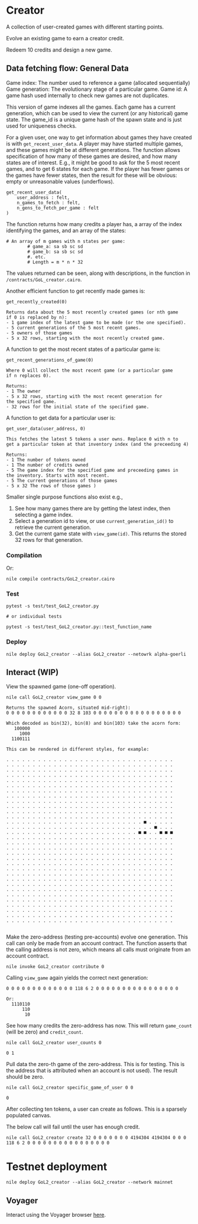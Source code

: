 # Creator

A collection of user-created games with different starting points.

Evolve an existing game to earn a creator credit.

Redeem 10 credits and design a new game.

## Data fetching flow: General Data

Game index: The number used to reference a game (allocated sequentially)
Game generation: The evolutionary stage of a particular game.
Game id: A game hash used internally to check new games are not duplicates.

This version of game indexes all the games. Each game has a
current generation, which can be used to view the current (or
any historical) game state. The game_id is a unique game hash of
the spawn state and is just used for uniqueness checks.

For a given user, one way to get information about games they have
created is with `get_recent_user_data`. A player may have started
multiple games, and these games might be at different generations.
The function allows specification of how many of these games
are desired, and how many states are of interest. E.g., it might be
good to ask for the 5 most recent games, and to get 6 states for each
game. If the player has fewer games or the games have fewer states,
then the result for these will be obvious: empty or unreasonable values (underflows).

```
get_recent_user_data(
    user_address : felt,
    n_games_to_fetch : felt,
    n_gens_to_fetch_per_game : felt
)
```
The function returns how many credits a player has, a array of the
index identifying the games, and an array of the states:
```
# An array of m games with n states per game:
        # game_a: sa sb sc sd
        # game_b: sa sb sc sd
        #. etc.
        # Length = m * n * 32
```

The values returned can be seen, along with descriptions, in the
function in `/contracts/GoL_creator.cairo`.

Another efficient function to get recently made games is:

```
get_recently_created(0)

Returns data about the 5 most recently created games (or nth game
if 0 is replaced by n):
- 1 game index of the latest game to be made (or the one specified).
- 5 current generations of the 5 most recent games.
- 5 owners of those games
- 5 x 32 rows, starting with the most recently created game.
```

A function to get the most recent states of a particular game is:
```
get_recent_generations_of_game(0)

Where 0 will collect the most recent game (or a particular game
if n replaces 0).

Returns:
- 1 The owner
- 5 x 32 rows, starting with the most recent generation for
the specified game.
- 32 rows for the initial state of the specified game.
```

A function to get data for a particular user is:
```
get_user_data(user_address, 0)

This fetches the latest 5 tokens a user owns. Replace 0 with n to
get a particular token at that inventory index (and the preceeding 4)

Returns:
- 1 The number of tokens owned
- 1 The number of credits owned
- 5 The game index for the specified game and preceeding games in
the inventory. Starts with most recent.
- 5 The current generations of those games
- 5 x 32 The rows of those games )
```

Smaller single purpose functions also exist e.g.,

1. See how many games there are by getting the latest index, then
selecting a game index.
2. Select a generation id to view, or use `current_generation_id()`
to retrieve the current generation.
3. Get the current game state with `view_game(id)`. This returns the stored 32 rows for that generation.

### Compilation

Or:
```
nile compile contracts/GoL2_creator.cairo

```

### Test


```
pytest -s test/test_GoL2_creator.py

# or individual tests

pytest -s test/test_GoL2_creator.py::test_function_name
```

### Deploy

```
nile deploy GoL2_creator --alias GoL2_creator --netowrk alpha-goerli
```


## Interact (WIP)

View the spawned game (one-off operation).
```
nile call GoL2_creator view_game 0 0

Returns the spawned Acorn, situated mid-right):
0 0 0 0 0 0 0 0 0 0 0 0 32 8 103 0 0 0 0 0 0 0 0 0 0 0 0 0 0 0 0 0

Which decoded as bin(32), bin(8) and bin(103) take the acorn form:
   100000
     1000
  1100111

This can be rendered in different styles, for example:

. . . . . . . . . . . . . . . . . . . . . . . . . . . . . . . .
. . . . . . . . . . . . . . . . . . . . . . . . . . . . . . . .
. . . . . . . . . . . . . . . . . . . . . . . . . . . . . . . .
. . . . . . . . . . . . . . . . . . . . . . . . . . . . . . . .
. . . . . . . . . . . . . . . . . . . . . . . . . . . . . . . .
. . . . . . . . . . . . . . . . . . . . . . . . . . . . . . . .
. . . . . . . . . . . . . . . . . . . . . . . . . . . . . . . .
. . . . . . . . . . . . . . . . . . . . . . . . . . . . . . . .
. . . . . . . . . . . . . . . . . . . . . . . . . . . . . . . .
. . . . . . . . . . . . . . . . . . . . . . . . . . . . . . . .
. . . . . . . . . . . . . . . . . . . . . . . . . . . . . . . .
. . . . . . . . . . . . . . . . . . . . . . . . . . . . . . . .
. . . . . . . . . . . . . . . . . . . . . . . . . . ■ . . . . .
. . . . . . . . . . . . . . . . . . . . . . . . . . . . ■ . . .
. . . . . . . . . . . . . . . . . . . . . . . . . ■ ■ . . ■ ■ ■
. . . . . . . . . . . . . . . . . . . . . . . . . . . . . . . .
. . . . . . . . . . . . . . . . . . . . . . . . . . . . . . . .
. . . . . . . . . . . . . . . . . . . . . . . . . . . . . . . .
. . . . . . . . . . . . . . . . . . . . . . . . . . . . . . . .
. . . . . . . . . . . . . . . . . . . . . . . . . . . . . . . .
. . . . . . . . . . . . . . . . . . . . . . . . . . . . . . . .
. . . . . . . . . . . . . . . . . . . . . . . . . . . . . . . .
. . . . . . . . . . . . . . . . . . . . . . . . . . . . . . . .
. . . . . . . . . . . . . . . . . . . . . . . . . . . . . . . .
. . . . . . . . . . . . . . . . . . . . . . . . . . . . . . . .
. . . . . . . . . . . . . . . . . . . . . . . . . . . . . . . .
. . . . . . . . . . . . . . . . . . . . . . . . . . . . . . . .
. . . . . . . . . . . . . . . . . . . . . . . . . . . . . . . .
. . . . . . . . . . . . . . . . . . . . . . . . . . . . . . . .
. . . . . . . . . . . . . . . . . . . . . . . . . . . . . . . .
. . . . . . . . . . . . . . . . . . . . . . . . . . . . . . . .
. . . . . . . . . . . . . . . . . . . . . . . . . . . . . . . .


```
Make the zero-address (testing pre-accounts) evolve one generation.
This call can only be made from an account contract. The function
asserts that the calling address is not zero, which means all
calls must originate from an account contract.
```
nile invoke GoL2_creator contribute 0
```
Calling `view_game` again yields the correct next generation:
```
0 0 0 0 0 0 0 0 0 0 0 0 0 118 6 2 0 0 0 0 0 0 0 0 0 0 0 0 0 0 0 0

Or:
  1110110
      110
       10
```

See how many credits the zero-address has now. This
will return `game_count` (will be zero) and `credit_count`.
```
nile call GoL2_creator user_counts 0

0 1
```
Pull data the zero-th game of the zero-address. This is for testing. This
is the address that is attributed when an account is not used). The
result should be zero.

```
nile call GoL2_creator specific_game_of_user 0 0

0
```
After collecting ten tokens, a user can create as follows. This is
a sparsely populated canvas.

The below call will fail until the user has enough credit.
```
nile call GoL2_creator create 32 0 0 0 0 0 0 0 4194304 4194304 0 0 0 118 6 2 0 0 0 0 0 0 0 0 0 0 0 0 0 0 0 0
```

# Testnet deployment
```
nile deploy GoL2_creator --alias GoL2_creator --network mainnet
```

## Voyager

Interact using the Voyager browser [here](https://voyager.online/).



